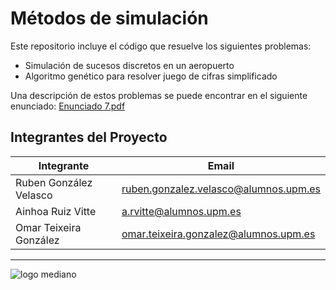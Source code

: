 # Métodos de simulación
Este repositorio incluye el código que resuelve los siguientes problemas:
- Simulación de sucesos discretos en un aeropuerto
- Algoritmo genético para resolver juego de cifras simplificado

Una descripción de estos problemas se puede encontrar en el siguiente enunciado: [Enunciado 7.pdf](https://github.com/user-attachments/files/17976049/Enunciado.7.pdf)

## Integrantes del Proyecto

| Integrante             | Email                                 | 
|------------------------|---------------------------------------|
| Ruben González Velasco | ruben.gonzalez.velasco@alumnos.upm.es |
| Ainhoa Ruiz Vitte      | a.rvitte@alumnos.upm.es               |
| Omar Teixeira González | omar.teixeira.gonzalez@alumnos.upm.es |

---
![logo mediano](https://github.com/user-attachments/assets/0d8504e5-7dc3-4911-92fb-39c1350ca8e4)

